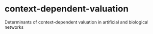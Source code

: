 # context-dependent-valuation
Determinants of context-dependent valuation in artificial and biological networks

